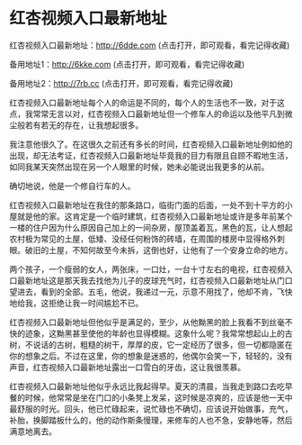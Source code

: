 # 红杏视频入口最新地址

红杏视频入口最新地址：http://6dde.com (点击打开，即可观看，看完记得收藏)

备用地址1：http://6kke.com (点击打开，即可观看，看完记得收藏)

备用地址2：http://7rb.cc (点击打开，即可观看，看完记得收藏)



红杏视频入口最新地址每个人的命运是不同的，每个人的生活也不一致，对于这点，我常常无言以对，红杏视频入口最新地址但一个修车人的命运以及他平凡到微尘般若有若无的存在，让我想起很多。

我注意他很久了。在这很久之前还有多长的时间，红杏视频入口最新地址例如他的出现，却无法考证，红杏视频入口最新地址毕竟我的目力有限且自顾不暇地生活，如同我某天突然出现在另一个人眼里的时候，她未必能说出我更多的从前。

确切地说，他是一个修自行车的人。

红杏视频入口最新地址在我住的那条路口，临街门面的后面，一处不到十平方的小屋就是他的家。这肯定是一个临时建筑，红杏视频入口最新地址或许是多年前某个一楼的住户因为什么原因自己加上的一间杂房，屋顶盖着瓦，黑色的瓦，让人想起农村极为常见的土屋，低矮、没经任何粉饰的砖墙，在周围的楼房中显得格外刺眼。破旧的土屋，不知何故至今未拆，这倒也好，让他有了一个安身立命的地方。

两个孩子，一个瘦弱的女人，两张床，一口灶，一台十寸左右的电视，红杏视频入口最新地址这是那天我去找他为儿子的皮球充气时，红杏视频入口最新地址从门口望进去，看到的全部。五毛，他说，我递过一元，示意不用找了，他却不肯，飞快地给我，这拒绝让我一时间尴尬不已。

红杏视频入口最新地址但他似乎是满足的，至少，从他黝黑的脸上我看不到丝毫不快的迹象，这黝黑甚至使他的年龄也显得模糊。这象什么呢？我常常想起山上的古树，不说话的古树，粗糙的树干，厚厚的皮，它一定经历了很多，但一切都隐匿在你的想象之后。不过在这里，你的想象是迷惑的，他偶尔会笑一下，轻轻的，没有声音，红杏视频入口最新地址露出一口雪白的牙齿，这让我很羡慕。

红杏视频入口最新地址他似乎永远比我起得早。夏天的清晨，当我走到路口去吃早餐的时候，他常常是坐在门口的小条凳上发呆，这时候是凉爽的，应该是他一天中最舒服的时光。回头，他已忙碌起来，说忙碌也不确切，应该说开始做事，充气，补胎，换脚踏板什么的，他的动作斯条慢理，来修车的人也不急，安静地等，然后满意地离去。
